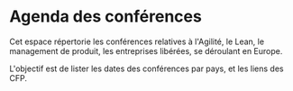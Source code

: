 # Agenda des conférences

Cet espace répertorie les conférences relatives à l'Agilité, le Lean, le management de produit, les entreprises libérées, se déroulant en Europe.

L'objectif est de lister les dates des conférences par pays, et les liens des CFP.
